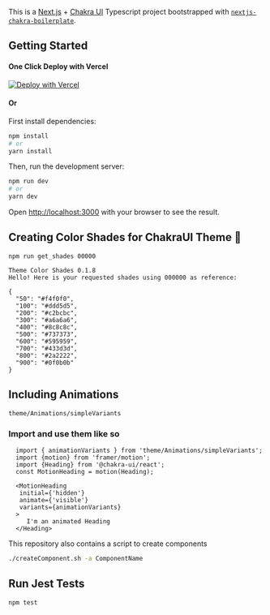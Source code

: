 This is a [Next.js](https://nextjs.org/) + [Chakra UI](https://chakra-ui.com/docs/) Typescript project bootstrapped with [`nextjs-chakra-boilerplate`](https://github.com/MiCurran/nextjs-chakra-boilerplate).

## Getting Started  

#### One Click Deploy with Vercel  
[![Deploy with Vercel](https://vercel.com/button)](https://vercel.com/new/clone?repository-url=https%3A%2F%2Fgithub.com%2FMiCurran%2Fnextjs-chakra-boilerplate)

#### Or  

First install dependencies:  
```bash  
npm install
# or
yarn install
```
Then, run the development server:

```bash
npm run dev
# or
yarn dev  
```  

Open [http://localhost:3000](http://localhost:3000) with your browser to see the result.

## Creating Color Shades for ChakraUI Theme 🎨
`npm run get_shades 00000`  

```
Theme Color Shades 0.1.8
Hello! Here is your requested shades using 000000 as reference:

{
  "50": "#f4f0f0",
  "100": "#ddd5d5",
  "200": "#c2bcbc",
  "300": "#a6a6a6",
  "400": "#8c8c8c",
  "500": "#737373",
  "600": "#595959",
  "700": "#433d3d",
  "800": "#2a2222",
  "900": "#0f0b0b"
}
```

## Including Animations  
`theme/Animations/simpleVariants`  
  
### Import and use them like so
  
 ```  
   import { animationVariants } from 'theme/Animations/simpleVariants';  
   import {motion} from 'framer/motion';  
   import {Heading} from '@chakra-ui/react';  
   const MotionHeading = motion(Heading);  
     
   <MotionHeading  
    initial={'hidden'}  
    animate={'visible'}  
    variants={animationVariants}  
   >  
      I'm an animated Heading  
   </Heading>
 ```
This repository also contains a script to create components  

```bash
./createComponent.sh -a ComponentName
```

## Run Jest Tests  
`npm test`
